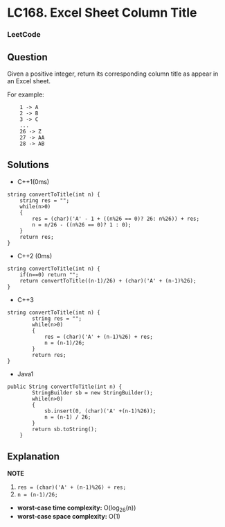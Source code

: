 # LC168. Excel Sheet Column Title

### LeetCode

## Question

Given a positive integer, return its corresponding column title as appear in an Excel sheet.

For example:

```
    1 -> A
    2 -> B
    3 -> C
    ...
    26 -> Z
    27 -> AA
    28 -> AB 
```

## Solutions

* C++1(0ms)
```
string convertToTitle(int n) {
    string res = "";
    while(n>0)
    {
        res = (char)('A' - 1 + ((n%26 == 0)? 26: n%26)) + res;
        n = n/26 - ((n%26 == 0)? 1 : 0);
    }
    return res;
}
```

* C++2 (0ms)
```
string convertToTitle(int n) {
    if(n==0) return "";
    return convertToTitle((n-1)/26) + (char)('A' + (n-1)%26);
}
```

* C++3
```
string convertToTitle(int n) {
        string res = "";
        while(n>0)
        {
            res = (char)('A' + (n-1)%26) + res;
            n = (n-1)/26;
        }
        return res;
}
```

* Java1
```
public String convertToTitle(int n) {
        StringBuilder sb = new StringBuilder();
        while(n>0)
        {
            sb.insert(0, (char)('A' +(n-1)%26));
            n = (n-1) / 26;
        }
        return sb.toString();
    }
```

## Explanation

**NOTE** 

1. `res = (char)('A' + (n-1)%26) + res;`
2. `n = (n-1)/26;`

* **worst-case time complexity:** O(log<sub>26</sub>(n))
* **worst-case space complexity:** O(1)

